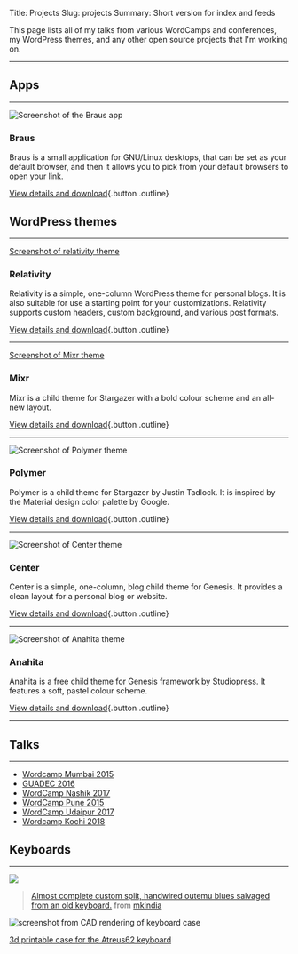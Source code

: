 Title: Projects
Slug: projects
Summary: Short version for index and feeds

This page lists all of my talks from various WordCamps and conferences, my WordPress themes, and any other open source projects that I'm working on.

* * * * *

Apps
----

* * * * *


![Screenshot of the Braus app]({photo}2020/10/screenshot.jpg)


### Braus

Braus is a small application for GNU/Linux desktops, that can be set as your default browser, and then it allows you to pick from your default browsers to open your link.  

[View details and download](https://braus.properlypurple.com){.button .outline}



WordPress themes
----------------

* * * * *

[Screenshot of relativity theme]({photo}2019/02/screenshot-relativity.jpg)

### Relativity

Relativity is a simple, one-column WordPress theme for personal blogs. It is also suitable for use a starting point for your customizations. Relativity supports custom headers, custom background, and various post formats.

[View details and download](/wordpress-themes/relativity/){.button .outline}

* * * * *

[Screenshot of Mixr theme]({photo}2018/01/screenshot-mixr.jpg)

### Mixr

Mixr is a child theme for Stargazer with a bold colour scheme and an all-new layout.

[View details and download](/wordpress-themes/mixr/){.button .outline}

* * * * *

![Screenshot of Polymer theme]({photo}2018/01/screenshot-polymer-theme-1024x768.jpg)

### Polymer

Polymer is a child theme for Stargazer by Justin Tadlock. It is inspired by the Material design color palette by Google.

[View details and download](/wordpress-themes/polymer/){.button .outline}

* * * * *

![Screenshot of Center theme]({photo}2018/01/screenshot-center-1024x768.jpg)

### Center

Center is a simple, one-column, blog child theme for Genesis. It provides a clean layout for a personal blog or website.

[View details and download](/wordpress-themes/center/){.button .outline}

* * * * *

![Screenshot of Anahita theme]({photo}2018/01/screenshot-anahita-1024x767.jpg)

### Anahita

Anahita is a free child theme for Genesis framework by Studiopress. It features a soft, pastel colour scheme.

[View details and download](h/wordpress-themes/anahita/){.button .outline}

* * * * *

Talks
-----

* * * * *

-   [Wordcamp Mumbai 2015](https://wordpress.tv/2015/07/13/gaurav-pareek-better-wordpress-development-with-vagrant/)
-   [GUADEC 2016](https://properlypurple.com/guadec2016/)
-   [WordCamp Nashik 2017](https://properlypurple.com/wcnashik2017/)
-   [WordCamp Pune 2015](https://properlypurple.com/wcpune2015/)
-   [WordCamp Udaipur 2017](https://wordpress.tv/2017/07/17/gaurav-pareek-diversity-and-inclusion-in-open-source-communities-an-indian-perspective/)
-   [Wordcamp Kochi 2018](https://wordpress.tv/2020/11/24/gaurav-pareek-adventures-in-updating-my-wordpress-theme-for-gutenberg-support/)

Keyboards
---------

* * * * *

![]({photo}2022/07/6ocvruxmrab61.jpg)

> [Almost complete custom split, handwired outemu blues salvaged from an old keyboard.](https://www.reddit.com/r/mkindia/comments/kx5dz7/almost_complete_custom_split_handwired_outemu/?ref_source=embed&ref=share) from [mkindia](https://www.reddit.com/r/mkindia/)


![screenshot from CAD rendering of keyboard case]({photo}2022/07/Screenshot-from-2022-06-22-09-02-44.jpg)

[3d printable case for the Atreus62 keyboard](https://www.printables.com/model/229968-atreus62-angled-case)
